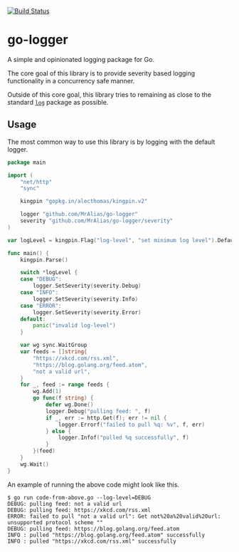 [![Build Status](https://api.travis-ci.com/MrAlias/go-logger.svg)](https://travis-ci.com/MrAlias/go-logger)

# go-logger

A simple and opinionated logging package for Go.

The core goal of this library is to provide severity based logging functionality in a concurrency safe manner.

Outside of this core goal, this library tries to remaining as close to the standard [`log`](https://golang.org/pkg/log/) package as possible.

## Usage

The most common way to use this library is by logging with the default logger.

```go
package main

import (
	"net/http"
	"sync"

	kingpin "gopkg.in/alecthomas/kingpin.v2"

	logger "github.com/MrAlias/go-logger"
	severity "github.com/MrAlias/go-logger/severity"
)

var logLevel = kingpin.Flag("log-level", "set minimum log level").Default("INFO").Enum("DEBUG", "INFO", "ERROR")

func main() {
	kingpin.Parse()

	switch *logLevel {
	case "DEBUG":
		logger.SetSeverity(severity.Debug)
	case "INFO":
		logger.SetSeverity(severity.Info)
	case "ERROR":
		logger.SetSeverity(severity.Error)
	default:
		panic("invalid log-level")
	}

	var wg sync.WaitGroup
	var feeds = []string{
		"https://xkcd.com/rss.xml",
		"https://blog.golang.org/feed.atom",
		"not a valid url",
	}
	for _, feed := range feeds {
		wg.Add(1)
		go func(f string) {
			defer wg.Done()
			logger.Debug("pulling feed: ", f)
			if _, err := http.Get(f); err != nil {
				logger.Errorf("failed to pull %q: %v", f, err)
			} else {
				logger.Infof("pulled %q successfully", f)
			}
		}(feed)
	}
	wg.Wait()
}
```

An example of running the above code might look like this.

```
$ go run code-from-above.go --log-level=DEBUG
DEBUG: pulling feed: not a valid url
DEBUG: pulling feed: https://xkcd.com/rss.xml
ERROR: failed to pull "not a valid url": Get not%20a%20valid%20url: unsupported protocol scheme ""
DEBUG: pulling feed: https://blog.golang.org/feed.atom
INFO : pulled "https://blog.golang.org/feed.atom" successfully
INFO : pulled "https://xkcd.com/rss.xml" successfully
```
